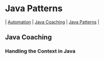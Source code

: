 # Java Patterns
| [Automation](src/main/java/automation "Automated Testing with Java") | [Java Coaching](src/main/java/coaching "Coaching Java Idioms") | [Java Patterns](src/main/java/patterns "Design Patterns in Java") |

## Java Coaching
### Handling the Context in Java
